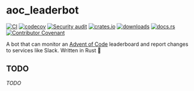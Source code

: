 # aoc_leaderbot

[![CI](https://github.com/clechasseur/aoc_leaderbot/actions/workflows/ci.yml/badge.svg?branch=main&event=push)](https://github.com/clechasseur/aoc_leaderbot/actions/workflows/ci.yml) [![codecov](https://codecov.io/gh/clechasseur/aoc_leaderbot/branch/main/graph/badge.svg?token=qSFdAkbb8U)](https://codecov.io/gh/clechasseur/aoc_leaderbot) [![Security audit](https://github.com/clechasseur/aoc_leaderbot/actions/workflows/audit-check.yml/badge.svg?branch=main)](https://github.com/clechasseur/aoc_leaderbot/actions/workflows/audit-check.yml) [![crates.io](https://img.shields.io/crates/v/aoc_leaderbot.svg)](https://crates.io/crates/aoc_leaderbot) [![downloads](https://img.shields.io/crates/d/aoc_leaderbot.svg)](https://crates.io/crates/aoc_leaderbot) [![docs.rs](https://img.shields.io/badge/docs-latest-blue.svg)](https://docs.rs/aoc_leaderbot) [![Contributor Covenant](https://img.shields.io/badge/Contributor%20Covenant-2.1-4baaaa.svg)](CODE_OF_CONDUCT.md)

A bot that can monitor an [Advent of Code](https://adventofcode.com/) leaderboard and report changes to services like Slack.
Written in Rust 🦀

## TODO

_TODO_
